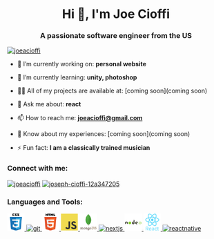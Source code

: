 <h1 align="center">Hi 👋, I'm Joe Cioffi</h1>
<h3 align="center">A passionate software engineer from the US</h3>

<p align="left"> <a href="https://twitter.com/joeacioffi" target="blank"><img src="https://img.shields.io/twitter/follow/joeacioffi?logo=twitter&style=for-the-badge" alt="joeacioffi" /></a> </p>

- 🔭 I’m currently working on: **personal website**

- 🌱 I’m currently learning: **unity, photoshop**

- 👨‍💻 All of my projects are available at: [coming soon](coming soon)

- 💬 Ask me about: **react**

- 📫 How to reach me: **joeacioffi@gmail.com**

- 📄 Know about my experiences: [coming soon](coming soon)

- ⚡ Fun fact: **I am a classically trained musician**

<h3 align="left">Connect with me:</h3>
<p align="left">
<a href="https://twitter.com/joeacioffi" target="blank"><img align="center" src="https://raw.githubusercontent.com/rahuldkjain/github-profile-readme-generator/master/src/images/icons/Social/twitter.svg" alt="joeacioffi" height="30" width="40" /></a>
<a href="https://linkedin.com/in/joseph-cioffi-12a347205" target="blank"><img align="center" src="https://raw.githubusercontent.com/rahuldkjain/github-profile-readme-generator/master/src/images/icons/Social/linked-in-alt.svg" alt="joseph-cioffi-12a347205" height="30" width="40" /></a>
</p>

<h3 align="left">Languages and Tools:</h3>
<p align="left"> <a href="https://www.w3schools.com/css/" target="_blank" rel="noreferrer"> <img src="https://raw.githubusercontent.com/devicons/devicon/master/icons/css3/css3-original-wordmark.svg" alt="css3" width="40" height="40"/> </a> <a href="https://git-scm.com/" target="_blank" rel="noreferrer"> <img src="https://www.vectorlogo.zone/logos/git-scm/git-scm-icon.svg" alt="git" width="40" height="40"/> </a> <a href="https://www.w3.org/html/" target="_blank" rel="noreferrer"> <img src="https://raw.githubusercontent.com/devicons/devicon/master/icons/html5/html5-original-wordmark.svg" alt="html5" width="40" height="40"/> </a> <a href="https://developer.mozilla.org/en-US/docs/Web/JavaScript" target="_blank" rel="noreferrer"> <img src="https://raw.githubusercontent.com/devicons/devicon/master/icons/javascript/javascript-original.svg" alt="javascript" width="40" height="40"/> </a> <a href="https://www.mongodb.com/" target="_blank" rel="noreferrer"> <img src="https://raw.githubusercontent.com/devicons/devicon/master/icons/mongodb/mongodb-original-wordmark.svg" alt="mongodb" width="40" height="40"/> </a> <a href="https://nextjs.org/" target="_blank" rel="noreferrer"> <img src="https://cdn.worldvectorlogo.com/logos/nextjs-2.svg" alt="nextjs" width="40" height="40"/> </a> <a href="https://nodejs.org" target="_blank" rel="noreferrer"> <img src="https://raw.githubusercontent.com/devicons/devicon/master/icons/nodejs/nodejs-original-wordmark.svg" alt="nodejs" width="40" height="40"/> </a> <a href="https://reactjs.org/" target="_blank" rel="noreferrer"> <img src="https://raw.githubusercontent.com/devicons/devicon/master/icons/react/react-original-wordmark.svg" alt="react" width="40" height="40"/> </a> <a href="https://reactnative.dev/" target="_blank" rel="noreferrer"> <img src="https://reactnative.dev/img/header_logo.svg" alt="reactnative" width="40" height="40"/> </a> </p>

